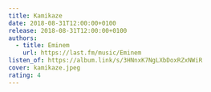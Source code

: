 ```yaml
---
title: Kamikaze
date: 2018-08-31T12:00:00+0100
release: 2018-08-31T12:00:00+0100
authors:
  - title: Eminem
    url: https://last.fm/music/Eminem
listen_of: https://album.link/s/3HNnxK7NgLXbDoxRZxNWiR
cover: kamikaze.jpeg
rating: 4
---
```

